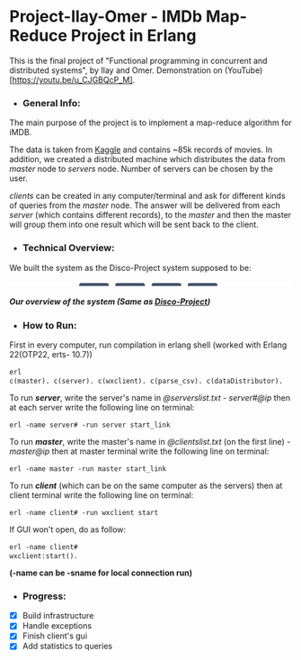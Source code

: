 # Project-Ilay-Omer - IMDb Map-Reduce Project in Erlang
 This is the final project of "Functional programming in concurrent and distributed systems", by Ilay and Omer. Demonstration on (YouTube)[https://youtu.be/u_CJGBQcP_M].
 
- ### General Info:
 
 The main purpose of the project is to implement a map-reduce algorithm for iMDB. 
 
 The data is taken from [Kaggle](https://www.kaggle.com/stefanoleone992/imdb-extensive-dataset) and contains ~85k records of movies.
 In addition, we created a distributed machine which distributes the data from *master* node to *servers* node. Number of servers can be chosen by the user.
 
 *clients* can be created in any computer/terminal and ask for different kinds of queries from the *master* node. The answer will be delivered from each *server* (which contains different records), to the *master* and then the master will group them into one result which will be sent back to the client.

- ### Technical Overview:
We built the system as the Disco-Project system supposed to be:
<p style="height: 10px; overflow: hidden" align="center">
  <img src="https://github.com/ilaynuriel/Project-Ilay-Omer/blob/master/src/overview.png?raw=true">
</p>

##### Our overview of the system (Same as [Disco-Project](https://disco.readthedocs.io/en/latest/overview.html))

- ### How to Run:

First in every computer, run compilation in erlang shell (worked with Erlang 22(OTP22, erts- 10.7))
```
erl
c(master). c(server). c(wxclient). c(parse_csv). c(dataDistributor). 
```

 To run ***server***, write the server's name in *@serverslist.txt* - *server#@ip*
 then at each server write the following line on terminal:
```
erl -name server# -run server start_link
```

 To run ***master***, write the master's name in *@clientslist.txt* (on the first line) - *master@ip*
 then at master terminal write the following line on terminal:
```
erl -name master -run master start_link
```

 To run ***client*** (which can be on the same computer as the servers)
 then at client terminal write the following line on terminal:
```
erl -name client# -run wxclient start
```
If GUI won't open, do as follow:
```
erl -name client#
wxclient:start().
```


 **(-name can be -sname for local connection run)**

- ### Progress:
- [x] Build infrastructure
- [x] Handle exceptions
- [X] Finish client's gui
- [X] Add statistics to queries
